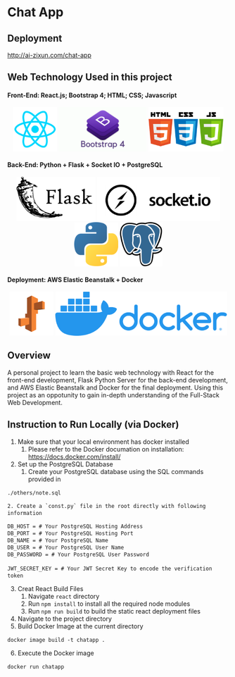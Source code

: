 # Chat App

## Deployment
http://ai-zixun.com/chat-app

## Web Technology Used in this project 

#### Front-End: React.js; Bootstrap 4; HTML; CSS; Javascript 
<p align="center">
  <img src="readme_img/icon-react.png" height="100" title="react">
  <img src="readme_img/icon-bootstrap-4.png" height="100" title="python">
  <img src="readme_img/icon-html-css-js.png" height="100" title="python">
</p>

#### Back-End: Python + Flask + Socket IO + PostgreSQL 
<p align="center">
  <img src="readme_img/icon-flask.png" height="100" title="flask">
  <img src="readme_img/icon-socket-io.png" height="100" title="flask">
  <img src="readme_img/icon-python.png" height="100" title="python">
  <img src="readme_img/icon-postgresql.png" height="100" title="python">
</p>

#### Deployment: AWS Elastic Beanstalk + Docker 
<p align="center">
  <img src="readme_img/icon-eb.png" height="100" title="eb">
  <img src="readme_img/icon-docker.png" height="100" title="docker">
</p>


## Overview 
A personal project to learn the basic web technology with React for the front-end development, Flask Python Server for the back-end development, and AWS Elastic Beanstalk and Docker for the final deployment. Using this project as an oppotunity to gain in-depth understanding of the Full-Stack Web Development.


## Instruction to Run Locally (via Docker)

1. Make sure that your local environment has docker installed 
    1. Please refer to the Docker documation on installation: https://docs.docker.com/install/ 
2. Set up the PostgreSQL Database 
    1. Create your PostgreSQL database using the SQL commands provided in 
```
./others/note.sql
```
    2. Create a `const.py` file in the root directly with following information 
```
DB_HOST = # Your PostgreSQL Hosting Address
DB_PORT = # Your PostgreSQL Hosting Port 
DB_NAME = # Your PostgreSQL Name 
DB_USER = # Your PostgreSQL User Name  
DB_PASSWORD = # Your PostgreSQL User Password   

JWT_SECRET_KEY = # Your JWT Secret Key to encode the verification token   
```
3. Creat React Build Files 
    1. Navigate `react` directory 
    2. Run `npm install` to install all the required node modules 
    3. Run `npm run build` to build the static react deployment files 
4. Navigate to the project directory 
5. Build Docker Image at the current directory 
```
docker image build -t chatapp .
```
6. Execute the Docker image 
```
docker run chatapp
```


